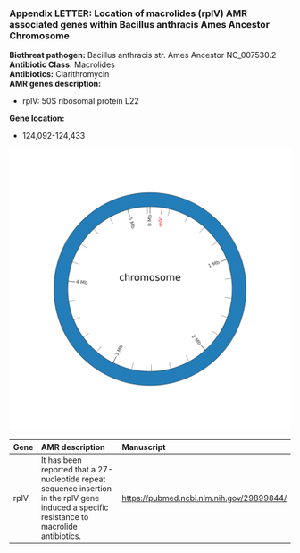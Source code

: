 ### Appendix LETTER: Location of macrolides (rplV) AMR associated genes within Bacillus anthracis Ames Ancestor Chromosome  

**Biothreat pathogen:** Bacillus anthracis str. Ames Ancestor NC_007530.2  
**Antibiotic Class:** Macrolides  
**Antibiotics:** Clarithromycin  
**AMR genes description:**  
- rplV: 50S ribosomal protein L22
  
**Gene location:**                      
- 124,092-124,433

![Chromosomal location](macrolides.png)

| Gene | AMR description | Manuscript |
| :------ | :------ | :------ |
|rplV | It has been reported that a 27-nucleotide repeat sequence insertion in the rplV gene induced a specific resistance to macrolide antibiotics. | https://pubmed.ncbi.nlm.nih.gov/29899844/ |
<div style="page-break-after: always;"></div>

